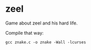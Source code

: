 # zeel
Game about zeel and his hard life.

Compile that way:

```
gcc znake.c -o znake -Wall -lcurses
```
